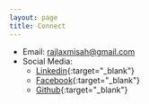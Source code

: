 ```yaml
---
layout: page
title: Connect
---
```


* Email: rajlaxmisah@gmail.com
* Social Media:
  - [Linkedin](https://www.linkedin.com/in/rajlaxmi-a6b28942/){:target="_blank"}
  - [Facebook](https://www.facebook.com/rajlaxmisahu){:target="_blank"}
  - [Github](https://github.com/Rajlaxmi){:target="_blank"}
